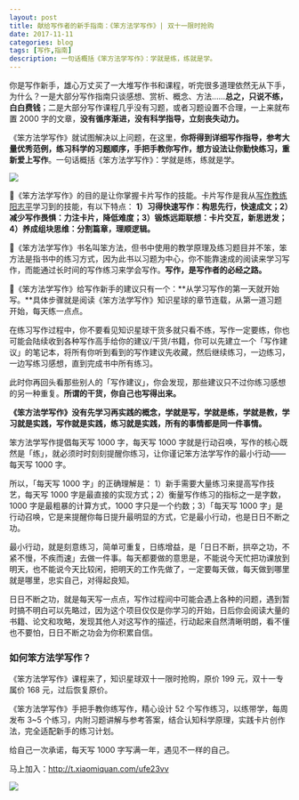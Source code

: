 ```yaml
---
layout: post
title: 献给写作者的新手指南：《笨方法学写作》| 双十一限时抢购
date: 2017-11-11
categories: blog
tags: [写作,指南]
description: 一句话概括《笨方法学写作》：学就是练，练就是学。
---
```


你是写作新手，雄心万丈买了一大堆写作书和课程，听完很多道理依然无从下手，为什么？一是大部分写作指南只谈感想、赏析、概念、方法……**总之，只说不练，白白费钱**；二是大部分写作课程几乎没有习题，或者习题设置不合理，一上来就布置 2000 字的文章，**没有循序渐进，没有科学指导，立刻丧失动力。**

《笨方法学写作》就试图解决以上问题，在这里，**你将得到详细写作指导，参考大量优秀范例，练习科学的习题顺序，手把手教你写作，想方设法让你勤快练习，重新爱上写作**。一句话概括《笨方法学写作》：学就是练，练就是学。

![](http://openmindclub.qiniudn.com/omt/KnowledgePlanet02.jpg)

《笨方法学写作》的目的是让你掌握卡片写作的技能。卡片写作是我从[写作教练阳志平](http://www.cnfeat.com/blog/2017/10/18/MyWritingCoach/)学习到的技能，有以下特点： **1）习得快速写作：构思先行，快速成文；2）减少写作畏惧：力注卡片，降低难度；3）锻炼远距联想：卡片交互，新思迸发；4）养成组块思维：分割篇章，理顺逻辑。**

《笨方法学写作》书名叫笨方法，但书中使用的教学原理及练习题目并不笨，笨方法是指书中的练习方式，因为此书以习题为中心，你不能靠速成的阅读来学习写作，而能通过长时间的写作练习来学会写作。**写作，是写作者的必经之路。**

《笨方法学写作》给写作新手的建议只有一个：**从学习写作的第一天就开始写。**具体步骤就是阅读《笨方法学写作》知识星球的章节连载，从第一道习题开始，每天练一点点。

在练习写作过程中，你不要看见知识星球干货多就只看不练，写作一定要练，你也可能会陆续收到各种写作高手给你的建议/干货/书籍，你可以先建立一个「写作建议」的笔记本，将所有你听到看到的写作建议先收藏，然后继续练习，一边练习，一边写练习感想，直到完成书中所有练习。

此时你再回头看那些别人的「写作建议」，你会发现，那些建议只不过你练习感想的另一种重复。**所谓的干货，你自己也写得出来。**

**《笨方法学写作》没有先学习再实践的概念，学就是写，学就是练，学就是教，学习就是实践，写作就是实践，练习就是实践，所有的事情都是同一件事情。**

笨方法学写作提倡每天写 1000  字，每天写 1000  字就是行动召唤，写作的核心既然是「练」，就必须时时刻刻提醒你练习，让你谨记笨方法学写作的最小行动——每天写 1000 字。

所以，「每天写 1000 字」的正确理解是： 1）新手需要大量练习来提高写作技艺，每天写 1000 字是最直接的实现方式；2）衡量写作练习的指标之一是字数，1000 字是最粗暴的计算方式，1000 字只是一个约数；3）「每天写 1000 字」是行动召唤，它是来提醒你每日提升最明显的方式，它是最小行动，也是日日不断之功。

最小行动，就是刻意练习，简单可重复，日练增益，是「日日不断，拱卒之功，不紧不慢，不疾而速」去做一件事。每天都要做的意思是，不能说今天忙把功课放到明天，也不能说今天比较闲，把明天的工作先做了，一定要每天做，每天做到哪里就是哪里，忠实自己，对得起良知。

日日不断之功，就是每天写一点点，写作过程间中可能会遇上各种的问题，遇到暂时搞不明白可以先略过，因为这个项目仅仅是你学习的开始，日后你会阅读大量的书籍、论文和攻略，发现其他人对这写作的描述，行动起来自然清晰明朗，看不懂也不要怕，日日不断之功会为你积累自信。

### **如何笨方法学写作？**

《笨方法学写作》课程来了，知识星球双十一限时抢购，原价 199 元，双十一专属价 168 元，过后恢复原价。

《笨方法学写作》手把手教你练写作，精心设计 52 个写作练习，以练带学，每周发布 3~5 个练习，内附习题讲解与参考答案，结合认知科学原理，实践卡片创作法，完全适配新手的练习计划。

给自己一次承诺，每天写 1000 字写满一年，遇见不一样的自己。

马上加入：http://t.xiaomiquan.com/ufe23vv

![](http://openmindclub.qiniudn.com/omt/KnowledgePlanet.jpg)












